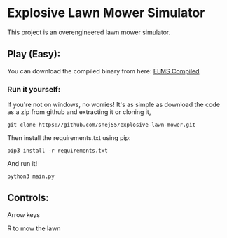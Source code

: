 # Explosive Lawn Mower Simulator

This project is an overengineered lawn mower simulator.

## Play (Easy):

You can download the compiled binary from here: [ELMS Compiled](https://github.com/snej55/exploding_lawn_mower_compiled)

### Run it yourself:

If you're not on windows, no worries! It's as simple as download the code as a zip from github and extracting it or cloning it,
```
git clone https://github.com/snej55/explosive-lawn-mower.git
```
Then install the requirements.txt using pip:
```
pip3 install -r requirements.txt
```
And run it!
```
python3 main.py
```

## Controls:
Arrow keys 

R to mow the lawn
